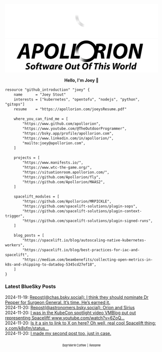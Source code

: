 ![Personal Website](https://raw.githubusercontent.com/Apollorion/apollorion/main/logos/new-large-white-transparent.png#gh-dark-mode-only)![Personal Website](https://raw.githubusercontent.com/Apollorion/apollorion/main/logos/new-large-black-transparent.png#gh-light-mode-only)

<p align="center">
    <b>Hello, I'm Joey 👋</b>
</p>

```hcl
resource "github_introduction" "joey" {
    name      = "Joey Stout"
    interests = ["kubernetes", "opentofu", "nodejs", "python", "gitops"]
    resume    = "https://apollorion.com/joeysResume.pdf"

    where_you_can_find_me = [
        "https://www.github.com/apollorion",
        "https://www.youtube.com/@TheOutdoorProgrammer",
        "https://bsky.app/profile/apollorion.com",
        "https://www.linkedin.com/in/apollorion/",
        "mailto:joey@apollorion.com",
    ]

    projects = [
        "https://www.manifests.io/",
        "https://www.wtc-the-game.org/",
        "https://situationroom.apollorion.com/",
        "https://github.com/Apollorion/fly",
        "https://github.com/Apollorion/MAAS2",
    ]

    spacelift_modules = [
        "https://github.com/Apollorion/MRPICKLE",
        "https://github.com/spacelift-solutions/plugin-sops",
        "https://github.com/spacelift-solutions/plugin-context-trigger",
        "https://github.com/spacelift-solutions/plugin-signed-runs",
    ]

    blog_posts = [
        "https://spacelift.io/blog/autoscaling-native-kubernetes-workers",
        "https://spacelift.io/blog/best-practices-for-iac-and-spacelift",
        "https://medium.com/beambenefits/collecting-open-metrics-in-k8s-and-shipping-to-datadog-5345cd27ef18",
    ]
}
```

### Latest BlueSky Posts
2024-11-19: [Repost(@chas.bsky.social): I think they should nominate Dr Pepper for Surgeon General. It’s time. He’s earned it. ](https://bsky.app/profile/chas.bsky.social/post/3lbd2jv3s5k2v)  
2024-11-20: [Repost(@astronomers.bsky.social): Orion and Sirius ](https://bsky.app/profile/astronomers.bsky.social/post/3lbecstncyk2b)  
2024-11-20: [I was in the KubeCon spotlight video VMBlog put out representing Spacelift! www.youtube.com/watch?v=6ZoQ... ](https://bsky.app/profile/apollorion.com/post/3lbg4qnij7k26)  
2024-11-20: [Is it a sin to link to X on here? Oh well, real cool Spacelift thing: x.com/k8sfm/status... ](https://bsky.app/profile/apollorion.com/post/3lbfuxetscc2h)  
2024-11-20: [I made my second post too, just in case. ](https://bsky.app/profile/apollorion.com/post/3lbfp3dftsk27)  


<p align="center">
    <a href="https://www.buymeacoffee.com/apollorion"><sub><sub>Buy Me A Coffee</sub></sub></a> <sub><sub>|</sub></sub> <a href="https://apollorion.com/joeysResume.pdf"><sub><sub>Resume</sub></sub></a>
</p>
